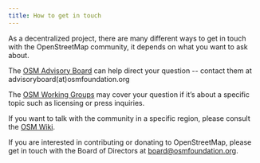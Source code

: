```yaml
---
title: How to get in touch
---
```


As a decentralized project, there are many different ways to get in touch with the OpenStreetMap community, it depends on what you want to ask about.

The <a href="https://wiki.osmfoundation.org/wiki/Advisory_Board">OSM Advisory Board</a> can help direct your question -- contact them at advisoryboard(at)osmfoundation.org

The <a href="https://wordpress.com/post/osmwelcomemat.wordpress.com/3">OSM Working Groups</a> may cover your question if it’s about a specific topic such as licensing or press inquiries.

If you want to talk with the community in a specific region, please consult the <a href="wiki.openstreetmap.org">OSM Wiki</a>.

If you are interested in contributing or donating to OpenStreetMap, please get in touch with the Board of Directors at <a href="mailto:board@osmfoundation.org">board@osmfoundation.org</a>.